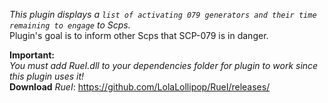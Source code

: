 *This plugin displays a ```list of activating 079 generators and their time remaining to engage``` to Scps.<br/>*
Plugin's goal is to inform other Scps that SCP-079 is in danger.<br/>

**Important:**<br/>
      *You must add RueI.dll to your dependencies folder for plugin to work since this plugin uses it!*<br/>
      **Download** *RueI*:
        <https://github.com/LolaLollipop/RueI/releases/>

